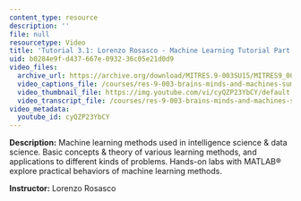 ```yaml
---
content_type: resource
description: ''
file: null
resourcetype: Video
title: 'Tutorial 3.1: Lorenzo Rosasco - Machine Learning Tutorial Part 1'
uid: b0284e9f-d437-667e-0932-36c05e21d0d9
video_files:
  archive_url: https://archive.org/download/MITRES.9-003SU15/MITRES9_003SU15_Tutorial_3-1_300k.mp4
  video_captions_file: /courses/res-9-003-brains-minds-and-machines-summer-course-summer-2015/7b09ce282da05652a6da521669f9d028_cyQZP23YbCY.vtt
  video_thumbnail_file: https://img.youtube.com/vi/cyQZP23YbCY/default.jpg
  video_transcript_file: /courses/res-9-003-brains-minds-and-machines-summer-course-summer-2015/34a44c199544f5ca64da97a73c1cf681_cyQZP23YbCY.pdf
video_metadata:
  youtube_id: cyQZP23YbCY
---
```


**Description:** Machine learning methods used in intelligence science & data science. Basic concepts & theory of various learning methods, and applications to different kinds of problems. Hands-on labs with MATLAB® explore practical behaviors of machine learning methods.

**Instructor:** Lorenzo Rosasco